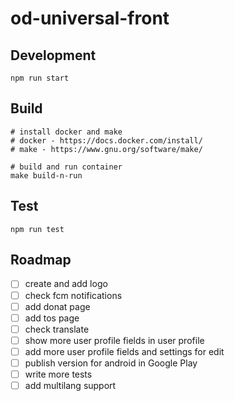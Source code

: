 # od-universal-front

## Development
```shell script
npm run start
```

## Build
```shell script
# install docker and make
# docker - https://docs.docker.com/install/
# make - https://www.gnu.org/software/make/

# build and run container
make build-n-run
```

## Test
```
npm run test
```


## Roadmap
* [ ] create and add logo
* [ ] check fcm notifications
* [ ] add donat page
* [ ] add tos page
* [ ] check translate
* [ ] show more user profile fields in user profile
* [ ] add more user profile fields and settings for edit
* [ ] publish version for android in Google Play
* [ ] write more tests
* [ ] add multilang support
